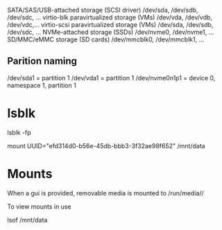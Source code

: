 SATA/SAS/USB-attached storage (SCSI driver)	/dev/sda, /dev/sdb, /dev/sdc, …​
virtio-blk paravirtualized storage (VMs)	/dev/vda, /dev/vdb, /dev/vdc,…​
virtio-scsi paravirtualized storage (VMs)	/dev/sda, /dev/sdb, /dev/sdc, …​
NVMe-attached storage (SSDs)	/dev/nvme0, /dev/nvme1, …​
SD/MMC/eMMC storage (SD cards)	/dev/mmcblk0, /dev/mmcblk1, …​


## Parition naming

/dev/sda1 = partition 1
/dev/vda1 = partition 1
/dev/nvme0n1p1 = device 0, namespace 1, partition 1


# lsblk

lsblk -fp

mount UUID="efd314d0-b56e-45db-bbb3-3f32ae98f652" /mnt/data


# Mounts

When a gui is provided, removable media is mounted to /run/media/<user>/<label>

To view mounts in use

lsof /mnt/data